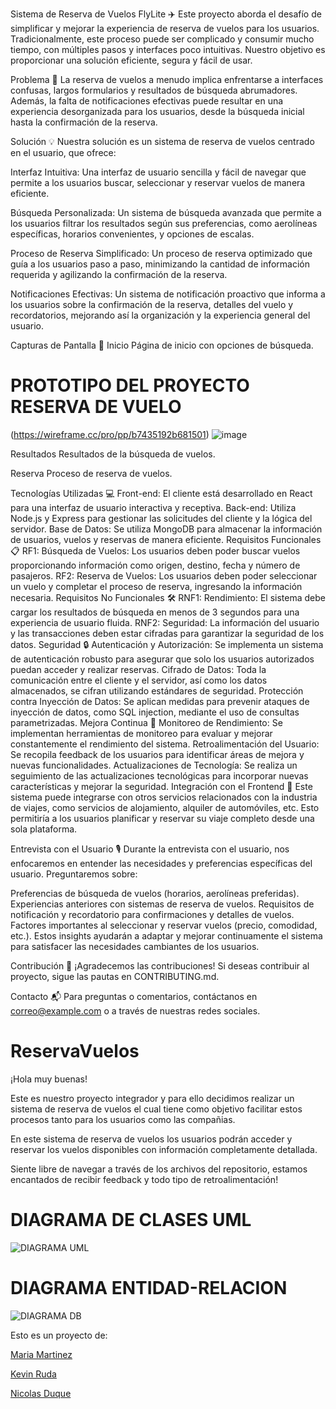 Sistema de Reserva de Vuelos  FlyLite ✈️
Este proyecto aborda el desafío de simplificar y mejorar la experiencia de reserva de vuelos para los usuarios. Tradicionalmente, este proceso puede ser complicado y consumir mucho tiempo, con múltiples pasos y interfaces poco intuitivas. Nuestro objetivo es proporcionar una solución eficiente, segura y fácil de usar.

Problema 🤔
La reserva de vuelos a menudo implica enfrentarse a interfaces confusas, largos formularios y resultados de búsqueda abrumadores. Además, la falta de notificaciones efectivas puede resultar en una experiencia desorganizada para los usuarios, desde la búsqueda inicial hasta la confirmación de la reserva.

Solución 💡
Nuestra solución es un sistema de reserva de vuelos centrado en el usuario, que ofrece:

Interfaz Intuitiva: Una interfaz de usuario sencilla y fácil de navegar que permite a los usuarios buscar, seleccionar y reservar vuelos de manera eficiente.

Búsqueda Personalizada: Un sistema de búsqueda avanzada que permite a los usuarios filtrar los resultados según sus preferencias, como aerolíneas específicas, horarios convenientes, y opciones de escalas.

Proceso de Reserva Simplificado: Un proceso de reserva optimizado que guía a los usuarios paso a paso, minimizando la cantidad de información requerida y agilizando la confirmación de la reserva.

Notificaciones Efectivas: Un sistema de notificación proactivo que informa a los usuarios sobre la confirmación de la reserva, detalles del vuelo y recordatorios, mejorando así la organización y la experiencia general del usuario.

Capturas de Pantalla 📸
Inicio
Página de inicio con opciones de búsqueda.

# PROTOTIPO DEL PROYECTO RESERVA DE VUELO 
(https://wireframe.cc/pro/pp/b7435192b681501)
![image](https://github.com/ad-nicolas/ReservaVuelos/assets/92681721/4f2ca636-e7c6-40d4-831b-702337759de3)

Resultados
Resultados de la búsqueda de vuelos.

Reserva
Proceso de reserva de vuelos.

Tecnologías Utilizadas 💻
Front-end: El cliente está desarrollado en React para una interfaz de usuario interactiva y receptiva.
Back-end: Utiliza Node.js y Express para gestionar las solicitudes del cliente y la lógica del servidor.
Base de Datos: Se utiliza MongoDB para almacenar la información de usuarios, vuelos y reservas de manera eficiente.
Requisitos Funcionales 📋
RF1: Búsqueda de Vuelos: Los usuarios deben poder buscar vuelos proporcionando información como origen, destino, fecha y número de pasajeros.
RF2: Reserva de Vuelos: Los usuarios deben poder seleccionar un vuelo y completar el proceso de reserva, ingresando la información necesaria.
Requisitos No Funcionales 🛠️
RNF1: Rendimiento: El sistema debe cargar los resultados de búsqueda en menos de 3 segundos para una experiencia de usuario fluida.
RNF2: Seguridad: La información del usuario y las transacciones deben estar cifradas para garantizar la seguridad de los datos.
Seguridad 🔒
Autenticación y Autorización: Se implementa un sistema de autenticación robusto para asegurar que solo los usuarios autorizados puedan acceder y realizar reservas.
Cifrado de Datos: Toda la comunicación entre el cliente y el servidor, así como los datos almacenados, se cifran utilizando estándares de seguridad.
Protección contra Inyección de Datos: Se aplican medidas para prevenir ataques de inyección de datos, como SQL injection, mediante el uso de consultas parametrizadas.
Mejora Continua 🔄
Monitoreo de Rendimiento: Se implementan herramientas de monitoreo para evaluar y mejorar constantemente el rendimiento del sistema.
Retroalimentación del Usuario: Se recopila feedback de los usuarios para identificar áreas de mejora y nuevas funcionalidades.
Actualizaciones de Tecnología: Se realiza un seguimiento de las actualizaciones tecnológicas para incorporar nuevas características y mejorar la seguridad.
Integración con el Frontend 🔄
Este sistema puede integrarse con otros servicios relacionados con la industria de viajes, como servicios de alojamiento, alquiler de automóviles, etc. Esto permitiría a los usuarios planificar y reservar su viaje completo desde una sola plataforma.

Entrevista con el Usuario 🎙️
Durante la entrevista con el usuario, nos enfocaremos en entender las necesidades y preferencias específicas del usuario. Preguntaremos sobre:

Preferencias de búsqueda de vuelos (horarios, aerolíneas preferidas).
Experiencias anteriores con sistemas de reserva de vuelos.
Requisitos de notificación y recordatorio para confirmaciones y detalles de vuelos.
Factores importantes al seleccionar y reservar vuelos (precio, comodidad, etc.).
Estos insights ayudarán a adaptar y mejorar continuamente el sistema para satisfacer las necesidades cambiantes de los usuarios.

Contribución 🤝
¡Agradecemos las contribuciones! Si deseas contribuir al proyecto, sigue las pautas en CONTRIBUTING.md.

Contacto 📬
Para preguntas o comentarios, contáctanos en correo@example.com o a través de nuestras redes sociales.



# ReservaVuelos
¡Hola muy buenas!

Este es nuestro proyecto integrador y para ello decidimos realizar un sistema de reserva de vuelos el cual tiene como objetivo facilitar estos procesos tanto para los usuarios como las compañias.

En este sistema de reserva de vuelos los usuarios podrán acceder y reservar los vuelos disponibles con información completamente detallada.

Siente libre de navegar a través de los archivos del repositorio, estamos encantados de recibir feedback y todo tipo de retroalimentación!

# DIAGRAMA DE CLASES UML

![DIAGRAMA UML](https://github.com/ad-nicolas/ReservaVuelos/assets/92681721/ba89ad11-8b1d-44c9-a29c-be0bbfe6cb27)


# DIAGRAMA ENTIDAD-RELACION

![DIAGRAMA DB](https://github.com/ad-nicolas/ReservaVuelos/blob/eb02d955f39a0aeb625a1bf048f015f985d13eb8/assets/Diagrama%20Entidad-Relacion.png)




Esto es un proyecto de:

[Maria Martinez](https://github.com/Mariayey12)

[Kevin Ruda](https://github.com/ElKev117)

[Nicolas Duque](https://github.com/ad-nicolas)

